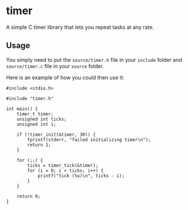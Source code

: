 timer
=====

A simple C timer library that lets you repeat tasks at any rate.

Usage
-----

You simply need to put the `source/timer.h` file in your `include` folder and `source/timer.c` file in your `source` folder.

Here is an example of how you could then use it:

    #include <stdio.h>

    #include "timer.h"

    int main() {
        timer_t timer;
        unsigned int ticks;
        unsigned int i;

        if (!timer_init(&timer, 30)) {
            fprintf(stderr, "failed initializing timer\n");
            return 1;
        }

        for (;;) {
            ticks = timer_tick(&timer);
            for (i = 0; i < ticks; i++) {
                printf("tick (%u)\n", ticks - i);
            }
        }

        return 0;
    }